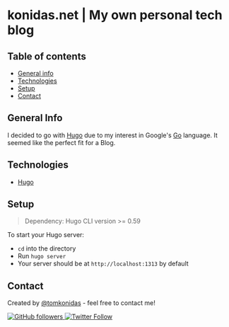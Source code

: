 # konidas.net | My own personal tech blog

## Table of contents
* [General info](#general-info)
* [Technologies](#technologies)
* [Setup](#setup)
* [Contact](#contact)

## General Info

I decided to go with [Hugo](https://gohugo.io/) due to my interest in Google's [Go](https://golang.org/) language. It seemed like the perfect fit for a Blog.

## Technologies
  * [Hugo](https://gohugo.io/)

## Setup
> Dependency: Hugo CLI version >= 0.59

To start your Hugo server:

  * `cd` into the directory
  * Run `hugo server`
  * Your server should be at `http://localhost:1313` by default

## Contact

Created by [@tomkonidas](https://tomkonidas.com) - feel free to contact me!

<p>
  <a href="https://github.com/tomkonidas">
    <img alt="GitHub followers" src="https://img.shields.io/github/followers/tomkonidas?label=Follow&style=social">
  </a>
  <a href="https://twitter.com/tomkonidas">
    <img alt="Twitter Follow" src="https://img.shields.io/twitter/follow/tomkonidas?label=Follow&style=social">
  </a>
</p>